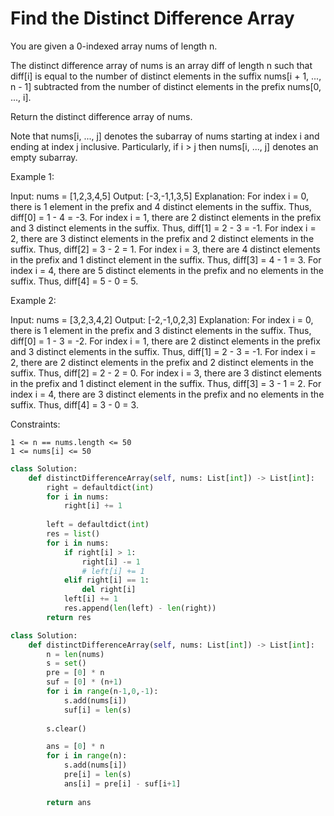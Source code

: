 # Find the Distinct Difference Array

You are given a 0-indexed array nums of length n.

The distinct difference array of nums is an array diff of length n such that diff[i] is equal to the number of distinct elements in the suffix nums[i + 1, ..., n - 1] subtracted from the number of distinct elements in the prefix nums[0, ..., i].

Return the distinct difference array of nums.

Note that nums[i, ..., j] denotes the subarray of nums starting at index i and ending at index j inclusive. Particularly, if i > j then nums[i, ..., j] denotes an empty subarray.

 

Example 1:

Input: nums = [1,2,3,4,5]
Output: [-3,-1,1,3,5]
Explanation: For index i = 0, there is 1 element in the prefix and 4 distinct elements in the suffix. Thus, diff[0] = 1 - 4 = -3.
For index i = 1, there are 2 distinct elements in the prefix and 3 distinct elements in the suffix. Thus, diff[1] = 2 - 3 = -1.
For index i = 2, there are 3 distinct elements in the prefix and 2 distinct elements in the suffix. Thus, diff[2] = 3 - 2 = 1.
For index i = 3, there are 4 distinct elements in the prefix and 1 distinct element in the suffix. Thus, diff[3] = 4 - 1 = 3.
For index i = 4, there are 5 distinct elements in the prefix and no elements in the suffix. Thus, diff[4] = 5 - 0 = 5.

Example 2:

Input: nums = [3,2,3,4,2]
Output: [-2,-1,0,2,3]
Explanation: For index i = 0, there is 1 element in the prefix and 3 distinct elements in the suffix. Thus, diff[0] = 1 - 3 = -2.
For index i = 1, there are 2 distinct elements in the prefix and 3 distinct elements in the suffix. Thus, diff[1] = 2 - 3 = -1.
For index i = 2, there are 2 distinct elements in the prefix and 2 distinct elements in the suffix. Thus, diff[2] = 2 - 2 = 0.
For index i = 3, there are 3 distinct elements in the prefix and 1 distinct element in the suffix. Thus, diff[3] = 3 - 1 = 2.
For index i = 4, there are 3 distinct elements in the prefix and no elements in the suffix. Thus, diff[4] = 3 - 0 = 3.

 

Constraints:

    1 <= n == nums.length <= 50
    1 <= nums[i] <= 50

```python
class Solution:
    def distinctDifferenceArray(self, nums: List[int]) -> List[int]:
        right = defaultdict(int)
        for i in nums:
            right[i] += 1
        
        left = defaultdict(int)
        res = list()
        for i in nums:
            if right[i] > 1:
                right[i] -= 1
                # left[i] += 1
            elif right[i] == 1:
                del right[i]
            left[i] += 1
            res.append(len(left) - len(right))
        return res
```



```python
class Solution:
    def distinctDifferenceArray(self, nums: List[int]) -> List[int]:
        n = len(nums)
        s = set()
        pre = [0] * n
        suf = [0] * (n+1)
        for i in range(n-1,0,-1):
            s.add(nums[i])
            suf[i] = len(s)
        
        s.clear()

        ans = [0] * n
        for i in range(n):
            s.add(nums[i])
            pre[i] = len(s)
            ans[i] = pre[i] - suf[i+1]
        
        return ans
```
